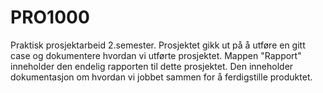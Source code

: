 # PRO1000
Praktisk prosjektarbeid 2.semester. Prosjektet gikk ut på å utføre en gitt case og dokumentere hvordan vi utførte prosjektet. 
Mappen "Rapport" inneholder den endelig rapporten til dette prosjektet. Den inneholder dokumentasjon om hvordan vi jobbet sammen for å ferdigstille produktet. 
